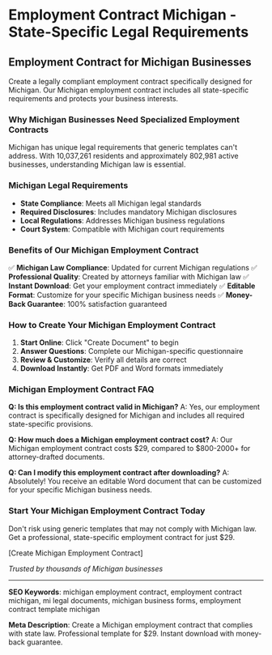 # Employment Contract Michigan - State-Specific Legal Requirements

## Employment Contract for Michigan Businesses

Create a legally compliant employment contract specifically designed for Michigan. Our Michigan employment contract includes all state-specific requirements and protects your business interests.

### Why Michigan Businesses Need Specialized Employment Contracts

Michigan has unique legal requirements that generic templates can't address. With 10,037,261 residents and approximately 802,981 active businesses, understanding Michigan law is essential.

### Michigan Legal Requirements

- **State Compliance**: Meets all Michigan legal standards
- **Required Disclosures**: Includes mandatory Michigan disclosures
- **Local Regulations**: Addresses Michigan business regulations
- **Court System**: Compatible with Michigan court requirements

### Benefits of Our Michigan Employment Contract

✅ **Michigan Law Compliance**: Updated for current Michigan regulations
✅ **Professional Quality**: Created by attorneys familiar with Michigan law
✅ **Instant Download**: Get your employment contract immediately
✅ **Editable Format**: Customize for your specific Michigan business needs
✅ **Money-Back Guarantee**: 100% satisfaction guaranteed

### How to Create Your Michigan Employment Contract

1. **Start Online**: Click "Create Document" to begin
2. **Answer Questions**: Complete our Michigan-specific questionnaire
3. **Review & Customize**: Verify all details are correct
4. **Download Instantly**: Get PDF and Word formats immediately

### Michigan Employment Contract FAQ

**Q: Is this employment contract valid in Michigan?**
A: Yes, our employment contract is specifically designed for Michigan and includes all required state-specific provisions.

**Q: How much does a Michigan employment contract cost?**
A: Our Michigan employment contract costs $29, compared to $800-2000+ for attorney-drafted documents.

**Q: Can I modify this employment contract after downloading?**
A: Absolutely! You receive an editable Word document that can be customized for your specific Michigan business needs.

### Start Your Michigan Employment Contract Today

Don't risk using generic templates that may not comply with Michigan law. Get a professional, state-specific employment contract for just $29.

[Create Michigan Employment Contract]

*Trusted by thousands of Michigan businesses*

---

**SEO Keywords**: michigan employment contract, employment contract michigan, mi legal documents, michigan business forms, employment contract template michigan

**Meta Description**: Create a Michigan employment contract that complies with state law. Professional template for $29. Instant download with money-back guarantee.
